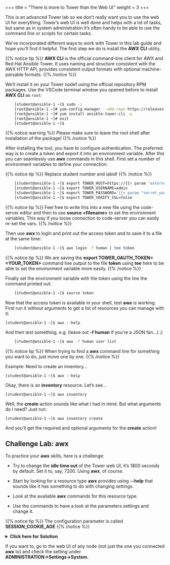 +++
title = "There is more to Tower than the Web UI"
weight = 3
+++

This is an advanced Tower lab so we don’t really want you to use the web UI for everything. Tower’s web UI is well done and helps with a lot of tasks, but same as in system administration it’s often handy to be able to use the command line or scripts for certain tasks.

We’ve incorporated different ways to work with Tower in this lab guide and hope you’ll find it helpful. The first step we do is install the **AWX CLI** utility.

{{% notice tip %}}
**AWX CLI** is the official command-line client for AWX and Red Hat Ansible Tower. It uses naming and structure consistent with the AWX HTTP API, provides consistent output formats with optional machine-parsable formats.
{{% /notice %}}

We’ll install it on your Tower node1 using the official repository RPM packages. Use the VSCode terminal window you opened before to install **AWX CLI** as `root`:

```bash
    [student@ansible-1 ~]$ sudo -i
    [root@ansible-1 ~]# yum-config-manager --add-repo https://releases.ansible.com/ansible-tower/cli/ansible-tower-cli-el8.repo
    [root@ansible-1 ~]# yum install ansible-tower-cli -y
    [root@ansible-1 ~]# exit
    [student@ansible-1 ~]$
```

{{% notice warning %}}
Please make sure to leave the root shell after installation of the package!
{{% /notice %}}

After installing the tool, you have to configure authentication. The preferred way is to create a token and export it into an environment variable. After this you can seamlessly use **awx** commands in this shell. First set a number of environment variables to define your connection:

{{% notice tip %}}
Replace student number and labid!
{{% /notice %}}

```bash
    [student@ansible-1 ~]$ export TOWER_HOST=https://{{< param "external_tower" >}}
    [student@ansible-1 ~]$ export TOWER_USERNAME=admin
    [student@ansible-1 ~]$ export TOWER_PASSWORD='{{< param "secret_password" >}}'
    [student@ansible-1 ~]$ export TOWER_VERIFY_SSL=false
```

{{% notice tip %}}
Feel free to write this into a new file using the code-server editor and then to use **source \<filename\>** to set the environment variables. This way if you loose connection to code-server you can easily re-set the vars.
{{% /notice %}}

Then use **awx** to login and print out the access token and to save it to a file at the same time:

```bash
    [student@ansible-1 ~]$ awx login -f human | tee token
```

{{% notice tip %}}
We are saving the **export TOWER_OAUTH_TOKEN=\<YOUR_TOKEN\>** command line output to the file **token** using **tee** here to be able to set the environment variable more easily.
{{% /notice %}}

Finally set the environment variable with the token using the line the command printed out:

```bash
    [student@ansible-1 ~]$ source token
```

Now that the access token is available in your shell, test **awx** is working. First run it without arguments to get a
list of resources you can manage with it:

    [student@ansible-1 ~]$ awx --help

And then test something, e.g. (leave out **-f human** if you're a JSON fan...) ;)

```bash
    [student@ansible-1 ~]$ awx -f human user list
```

{{% notice tip %}}
When trying to find a **awx** command line for something you want to do, just move one by one.
{{% /notice %}}

Example: Need to create an inventory...

    [student@ansible-1 ~]$ awx --help

Okay, there is an **inventory** resource. Let’s see…

    [student@ansible-1 ~]$ awx inventory

Well, the **create** action sounds like what I had in mind. But what arguments do I
need? Just run:

    [student@ansible-1 ~]$ awx inventory create

And you'll get the required and optional arguments for the **create** action!

## Challenge Lab: awx

To practice your **awx** skills, here is a challenge:

- Try to change the **idle time out** of the Tower web UI, it’s 1800 seconds by default. Set it to, say, 7200. Using **awx**, of course.

- Start by looking for a resource type **awx** provides using **--help** that sounds like it has something to do with changing settings.

- Look at the available **awx** commands for this resource type.

- Use the commands to have a look at the parameters settings and change it.

{{% notice tip %}}
The configuration parameter is called **SESSION\_COOKIE\_AGE**
{{% /notice %}}

<details><summary><b>Click here for Solution</b></summary>
<p>

```bash
    [student@ansible-1 ~]$ awx setting list | grep SESSION
    [student@ansible-1 ~]$ awx setting modify SESSION_COOKIE_AGE 7200
    [student@ansible-1 ~]$ awx setting list | grep SESSION
```

</p>
</details>

If you want to, go to the web UI of any node (not just the one you connected **awx** to) and check the setting under **ADMINISTRATION→Settings→System**.
